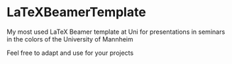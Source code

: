 # LaTeXBeamerTemplate
My most used LaTeX Beamer template at Uni for presentations in seminars in the colors of the University of Mannheim

Feel free to adapt and use for your projects
